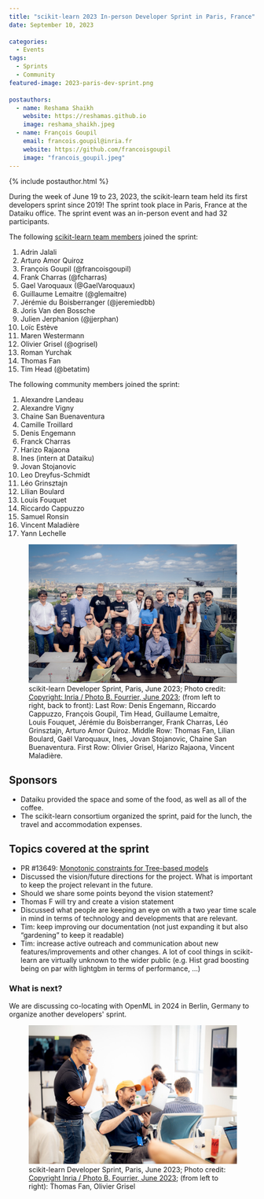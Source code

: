 ```yaml
---
title: "scikit-learn 2023 In-person Developer Sprint in Paris, France"
date: September 10, 2023

categories:
  - Events
tags:
  - Sprints
  - Community
featured-image: 2023-paris-dev-sprint.png

postauthors:
  - name: Reshama Shaikh
    website: https://reshamas.github.io
    image: reshama_shaikh.jpeg 
  - name: François Goupil
    email: francois.goupil@inria.fr
    website: https://github.com/francoisgoupil
    image: "francois_goupil.jpeg"
---
```

<div>
  {% include postauthor.html %}
</div>


During the week of June 19 to 23, 2023, the scikit-learn team held its first developers sprint since 2019! The sprint took place in Paris, France at the Dataiku office. The sprint event was an in-person event and had 32 participants.

The following [scikit-learn team members](https://scikit-learn.org/stable/about.html) joined the sprint:  

1. Adrin Jalali
1. Arturo Amor Quiroz
1. François Goupil (@francoisgoupil)
1. Frank Charras (@fcharras)
1. Gael Varoquaux (@GaelVaroquaux)
1. Guillaume Lemaitre (@glemaitre)
1. Jérémie du Boisberranger (@jeremiedbb)
1. Joris Van den Bossche
1. Julien Jerphanion (@jjerphan)
1. Loïc Estève
1. Maren Westermann
1. Olivier Grisel (@ogrisel)
1. Roman Yurchak
1. Thomas Fan
1. Tim Head (@betatim)

The following community members joined the sprint:  

1. Alexandre Landeau
1. Alexandre Vigny
1. Chaine San Buenaventura
1. Camille Troillard
1. Denis Engemann
1. Franck Charras
1. Harizo Rajaona
1. Ines (intern at Dataiku)
1. Jovan Stojanovic
1. Leo Dreyfus-Schmidt
1. Léo Grinsztajn
1. Lilian Boulard
1. Louis Fouquet
1. Riccardo Cappuzzo
1. Samuel Ronsin
1. Vincent Maladière
1. Yann Lechelle


<figure>
 <img src="/assets/images/posts_images/2023-paris-sprint/paris_2023.jpg" alt="group of people who participated in the sprint" max-width="20%" max-height="20%" /> 
 <figcaption>
 scikit-learn Developer Sprint, Paris, June 2023; Photo credit: <a href=" "> Copyright: Inria / Photo B. Fourrier, June 2023</a>; (from left to right, back to front):
Last Row: Denis Engemann, Riccardo Cappuzzo, François Goupil, Tim Head, Guillaume Lemaitre, Louis Fouquet, Jérémie du Boisberranger, Frank Charras, Léo Grinsztajn, Arturo Amor Quiroz.
Middle Row: Thomas Fan, Lilian Boulard, Gaël Varoquaux,  Ines, Jovan Stojanovic, Chaine San Buenaventura.
First Row: Olivier Grisel, Harizo Rajaona, Vincent Maladière.
 </figcaption>
</figure>

## Sponsors
- Dataiku provided the space and some of the food, as well as all of the coffee.
- The scikit-learn consortium organized the sprint, paid for the lunch, the travel and accommodation expenses.

## Topics covered at the sprint
- PR #13649: [Monotonic constraints for Tree-based models](https://github.com/scikit-learn/scikit-learn/pull/13649) 
- Discussed the vision/future directions for the project. What is important to keep the project relevant in the future.
- Should we share some points beyond the vision statement?
- Thomas F will try and create a vision statement
- Discussed what people are keeping an eye on with a two year time scale in mind in terms of technology and developments that are relevant.
- Tim: keep improving our documentation (not just expanding it but also “gardening” to keep it readable)
- Tim: increase active outreach and communication about new features/improvements and other changes. A lot of cool things in scikit-learn are virtually unknown to the wider public (e.g. Hist grad boosting being on par with lightgbm in terms of performance, …)


### What is next?

We are discussing co-locating with OpenML in 2024 in Berlin, Germany to organize another developers' sprint. 


<figure>
 <img src="/assets/images/posts_images/2023-paris-sprint/thomas_olivier.jpg" alt="group of people who participated in the sprint" max-width="20%" max-height="20%" /> 
 <figcaption>
 scikit-learn Developer Sprint, Paris, June 2023; Photo credit: <a href=" "> Copyright Inria / Photo B. Fourrier, June 2023</a>; (from left to right): Thomas Fan, Olivier Grisel
 </figcaption>
</figure>
